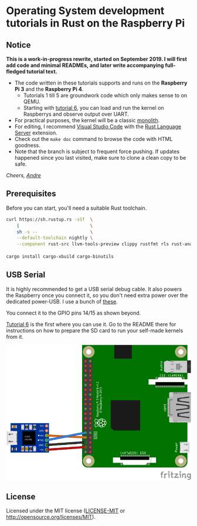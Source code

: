 # Operating System development tutorials in Rust on the Raspberry Pi

## Notice

**This is a work-in-progress rewrite, started on September 2019. I will first add
code and minimal READMEs, and later write accompanying full-fledged tutorial
text.**

- The code written in these tutorials supports and runs on the **Raspberry Pi 3** and the **Raspberry Pi 4**.
  - Tutorials 1 till 5 are groundwork code which only makes sense to on QEMU.
  - Starting with [tutorial 6](06_drivers_gpio_uart), you can load and run the kernel on Raspberrys and observe output over UART.
- For practical purposes, the kernel will be a classic [monolith].
- For editing, I recommend [Visual Studio Code] with the [Rust Language Server] extension.
- Check out the `make doc` command to browse the code with HTML goodness.
- Note that the branch is subject to frequent force pushing. If updates happened
  since you last visited, make sure to clone a clean copy to be safe.

_Cheers,
[Andre](https://github.com/andre-richter)_

 [monolith]: https://en.wikipedia.org/wiki/Monolithic_kernel
 [Visual Studio Code]: https://code.visualstudio.com
 [Rust Language Server]: https://github.com/rust-lang/rls

## Prerequisites

Before you can start, you'll need a suitable Rust toolchain.

```bash
curl https://sh.rustup.rs -sSf  \
    |                           \
    sh -s --                    \
    --default-toolchain nightly \
    --component rust-src llvm-tools-preview clippy rustfmt rls rust-analysis

cargo install cargo-xbuild cargo-binutils
```

## USB Serial

It is highly recommended to get a USB serial debug cable. It also powers the Raspberry once you
connect it, so you don't need extra power over the dedicated power-USB. I use a bunch of
[these](https://www.amazon.de/dp/B0757FQ5CX/ref=cm_sw_r_tw_dp_U_x_ozGRDbVTJAG4Q).

You connect it to the GPIO pins 14/15 as shown beyond.

[Tutorial 6](06_drivers_gpio_uart) is the first where you can use it. Go to the README there
for instructions on how to prepare the SD card to run your self-made kernels from it.

![UART wiring diagram](doc/wiring.png)

## License

Licensed under the MIT license ([LICENSE-MIT](LICENSE) or http://opensource.org/licenses/MIT).

